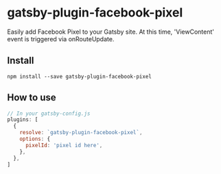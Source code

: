 # gatsby-plugin-facebook-pixel

Easily add Facebook Pixel to your Gatsby site. At this time, 'ViewContent' event is triggered via onRouteUpdate.

## Install
`npm install --save gatsby-plugin-facebook-pixel`

## How to use

```javascript
// In your gatsby-config.js
plugins: [
  {
    resolve: `gatsby-plugin-facebook-pixel`,
    options: {
      pixelId: 'pixel id here',
    },
  },
]
```
